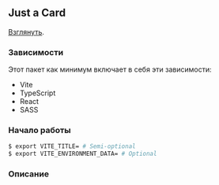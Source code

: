 <!-- @VladimirCreator created this file  at 10:58 PM on Tue 30 Jan 2024.
     @VladimirCreator modified this file at 10:58 PM on Tue 30 Jan 2024 last time.
-->
## Just a Card
[Взглянуть](https://vladimircreator.github.io/Packages/just-a-card/).

### Зависимости
Этот пакет как минимум включает в себя эти зависимости:

- Vite
- TypeScript
- React
- SASS

### Начало работы

```bash
$ export VITE_TITLE= # Semi-optional
$ export VITE_ENVIRONMENT_DATA= # Optional
```

### Описание
